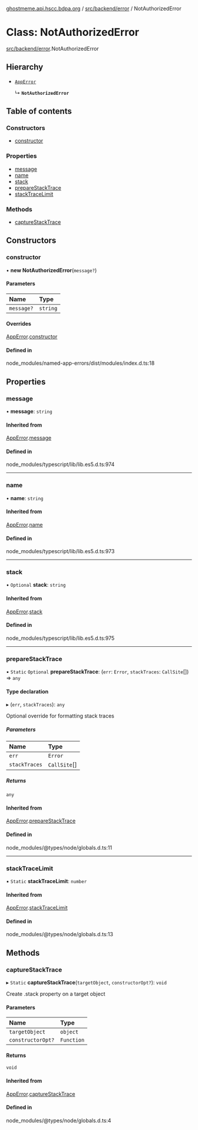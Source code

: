 [ghostmeme.api.hscc.bdpa.org](../README.md) / [src/backend/error](../modules/src_backend_error.md) / NotAuthorizedError

# Class: NotAuthorizedError

[src/backend/error](../modules/src_backend_error.md).NotAuthorizedError

## Hierarchy

- [`AppError`](src_backend_error.AppError.md)

  ↳ **`NotAuthorizedError`**

## Table of contents

### Constructors

- [constructor](src_backend_error.NotAuthorizedError.md#constructor)

### Properties

- [message](src_backend_error.NotAuthorizedError.md#message)
- [name](src_backend_error.NotAuthorizedError.md#name)
- [stack](src_backend_error.NotAuthorizedError.md#stack)
- [prepareStackTrace](src_backend_error.NotAuthorizedError.md#preparestacktrace)
- [stackTraceLimit](src_backend_error.NotAuthorizedError.md#stacktracelimit)

### Methods

- [captureStackTrace](src_backend_error.NotAuthorizedError.md#capturestacktrace)

## Constructors

### constructor

• **new NotAuthorizedError**(`message?`)

#### Parameters

| Name | Type |
| :------ | :------ |
| `message?` | `string` |

#### Overrides

[AppError](src_backend_error.AppError.md).[constructor](src_backend_error.AppError.md#constructor)

#### Defined in

node_modules/named-app-errors/dist/modules/index.d.ts:18

## Properties

### message

• **message**: `string`

#### Inherited from

[AppError](src_backend_error.AppError.md).[message](src_backend_error.AppError.md#message)

#### Defined in

node_modules/typescript/lib/lib.es5.d.ts:974

___

### name

• **name**: `string`

#### Inherited from

[AppError](src_backend_error.AppError.md).[name](src_backend_error.AppError.md#name)

#### Defined in

node_modules/typescript/lib/lib.es5.d.ts:973

___

### stack

• `Optional` **stack**: `string`

#### Inherited from

[AppError](src_backend_error.AppError.md).[stack](src_backend_error.AppError.md#stack)

#### Defined in

node_modules/typescript/lib/lib.es5.d.ts:975

___

### prepareStackTrace

▪ `Static` `Optional` **prepareStackTrace**: (`err`: `Error`, `stackTraces`: `CallSite`[]) => `any`

#### Type declaration

▸ (`err`, `stackTraces`): `any`

Optional override for formatting stack traces

##### Parameters

| Name | Type |
| :------ | :------ |
| `err` | `Error` |
| `stackTraces` | `CallSite`[] |

##### Returns

`any`

#### Inherited from

[AppError](src_backend_error.AppError.md).[prepareStackTrace](src_backend_error.AppError.md#preparestacktrace)

#### Defined in

node_modules/@types/node/globals.d.ts:11

___

### stackTraceLimit

▪ `Static` **stackTraceLimit**: `number`

#### Inherited from

[AppError](src_backend_error.AppError.md).[stackTraceLimit](src_backend_error.AppError.md#stacktracelimit)

#### Defined in

node_modules/@types/node/globals.d.ts:13

## Methods

### captureStackTrace

▸ `Static` **captureStackTrace**(`targetObject`, `constructorOpt?`): `void`

Create .stack property on a target object

#### Parameters

| Name | Type |
| :------ | :------ |
| `targetObject` | `object` |
| `constructorOpt?` | `Function` |

#### Returns

`void`

#### Inherited from

[AppError](src_backend_error.AppError.md).[captureStackTrace](src_backend_error.AppError.md#capturestacktrace)

#### Defined in

node_modules/@types/node/globals.d.ts:4
